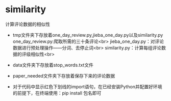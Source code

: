 ﻿# similarity
计算评论数据的相似性

- tmp文件夹下存放着one_day_review.py,jieba_one_day.py以及similarity.py
one_day_review.py:爬取所需的三十条评论\<br>
jieba_one_day.py：对评论数据进行预处理操作——分词、去停止词\<br>
similarity.py：计算每组评论数据的评级相似性\<br>

- data文件夹下存放着stop_words.txt文件

- paper_needed文件夹下存放着保存下来的评论数据

- 对于代码中显示红色下划线的import语句，在已经安装Python并配置好环境的前提下，在终端使用：pip install 包名即可